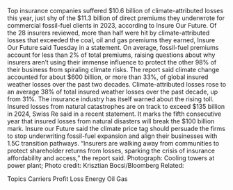 Top insurance companies suffered $10.6 billion of climate-attributed losses this year, just shy of the $11.3 billion of direct premiums they underwrote for commercial fossil-fuel clients in 2023, according to Insure Our Future.
Of the 28 insurers reviewed, more than half were hit by climate-attributed losses that exceeded the coal, oil and gas premiums they earned, Insure Our Future said Tuesday in a statement. On average, fossil-fuel premiums account for less than 2% of total premiums, raising questions about why insurers aren’t using their immense influence to protect the other 98% of their business from spiraling climate risks.
The report said climate change accounted for about $600 billion, or more than 33%, of global insured weather losses over the past two decades. Climate-attributed losses rose to an average 38% of total insured weather losses over the past decade, up from 31%.
The insurance industry has itself warned about the rising toll. Insured losses from natural catastrophes are on track to exceed $135 billion in 2024, Swiss Re said in a recent statement. It marks the fifth consecutive year that insured losses from natural disasters will break the $100 billion mark.
Insure our Future said the climate price tag should persuade the firms to stop underwriting fossil-fuel expansion and align their businesses with 1.5C transition pathways.
“Insurers are walking away from communities to protect shareholder returns from losses, sparking the crisis of insurance affordability and access,” the report said.
Photograph: Cooling towers at power plant; Photo credit: Krisztian Bocsi/Bloomberg
Related:

Topics
Carriers
Profit Loss
Energy
Oil Gas
